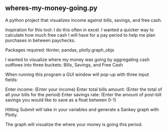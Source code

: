 ## wheres-my-money-going.py
A python project that visualizes income against bills, savings, and free cash.

Inspiration for this tool:
I do this often in excel. 
I wanted a quicker way to calculate how much free cash I will have for a pay period to help me plan purchases in between paychecks.

Packages required:
tkinter,
pandas,
plotly.graph_objs

I wanted to visualize where my money was going by aggregating cash outflows into three buckets: Bills, Savings, and Free Cash

When running this program a GUI window will pop-up with three input fields:

Enter income: (Enter your income)
Enter total bills amount: (Enter the total of all your bills for the period)
Enter savings rate: (Enter the amount of post-bill savings you would like to save as a float between 0-1)

Hitting Submit will take in your variables and generate a Sankey graph with Plotly.

The graph will visualize the where your money is going this period.
